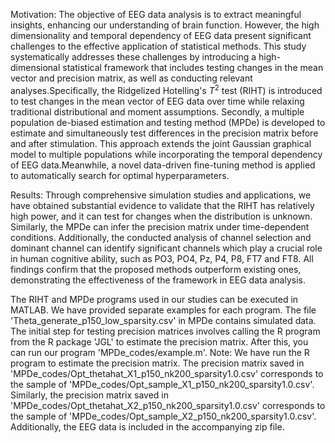 Motivation: 
The objective of EEG data analysis is to extract meaningful insights, enhancing our understanding of brain function. However, the high dimensionality and temporal dependency of EEG data present significant challenges to the effective application of statistical methods. This study systematically addresses these challenges by introducing a high-dimensional statistical framework that includes testing changes in the mean vector and precision matrix, as well as conducting relevant analyses.Specifically, the Ridgelized Hotelling's $T^2$ test (RIHT) is introduced to test changes in the mean vector of EEG data over time while relaxing traditional distributional and moment assumptions. Secondly, a multiple population de-biased estimation and testing method (MPDe) is developed to estimate and simultaneously test differences in the precision matrix before and after stimulation. This approach extends the joint Gaussian graphical model to multiple populations while incorporating the temporal dependency of EEG data.Meanwhile, a novel data-driven fine-tuning method is applied to automatically search for optimal hyperparameters.

Results:
Through comprehensive simulation studies and applications, we have obtained substantial evidence to validate that the RIHT has relatively high power, and it can test for changes when the distribution is unknown. Similarly, the MPDe can infer the precision matrix under time-dependent conditions. Additionally, the conducted analysis of channel selection and dominant channel can identify significant channels which play a crucial role in human cognitive ability, such as PO3, PO4, Pz, P4, P8, FT7 and FT8. All findings confirm that the proposed methods outperform existing ones, demonstrating the effectiveness of the framework in EEG data analysis.

The RIHT and MPDe programs used in our studies can be executed in MATLAB. We have provided separate examples for each program. The file 'Theta_generate_p150_low_sparsity.csv' in MPDe contains simulated data. The initial step for testing precision matrices involves calling the R program from the R package 'JGL' to estimate the precision matrix. After this, you can run our program 'MPDe_codes/example.m'. Note: We have run the R program to estimate the precision matrix. The precision matrix saved in 'MPDe_codes/Opt_thetahat_X1_p150_nk200_sparsity1.0.csv' corresponds to the sample of 'MPDe_codes/Opt_sample_X1_p150_nk200_sparsity1.0.csv'. Similarly, the precision matrix saved in 'MPDe_codes/Opt_thetahat_X2_p150_nk200_sparsity1.0.csv' corresponds to the sample of 'MPDe_codes/Opt_sample_X2_p150_nk200_sparsity1.0.csv'. Additionally, the EEG data is included in the accompanying zip file. 



